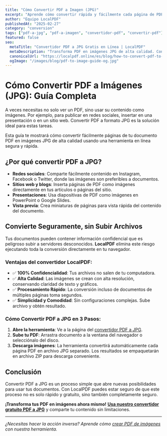 ```yaml
---
title: "Cómo Convertir PDF a Imagen (JPG)"
excerpt: "Aprende cómo convertir rápida y fácilmente cada página de PDF en una imagen JPG separada. Nuestra herramienta funciona localmente en tu navegador, asegurando alta calidad y completa confidencialidad."
author: "Equipo LocalPDF"
publishedAt: "2025-02-27"
category: "conversion"
tags: ["pdf-a-jpg", "pdf-a-imagen", "convertidor-pdf", "convertir-pdf"]
featured: false
seo:
  metaTitle: "Convertidor PDF a JPG Gratis en Línea | LocalPDF"
  metaDescription: "Transforma PDF en imágenes JPG de alta calidad. Convertidor gratuito y seguro en línea que funciona sin subir tus archivos al servidor."
  canonicalUrl: "https://localpdf.online/es/blog/how-to-convert-pdf-to-image"
  ogImage: "/images/blog/pdf-to-image-guide-og.jpg"
---
```


# Cómo Convertir PDF a Imágenes (JPG): Guía Completa

A veces necesitas no solo ver un PDF, sino usar su contenido como imágenes. Por ejemplo, para publicar en redes sociales, insertar en una presentación o en un sitio web. Convertir PDF a formato JPG es la solución ideal para estas tareas.

Esta guía te mostrará cómo convertir fácilmente páginas de tu documento PDF en imágenes JPG de alta calidad usando una herramienta en línea segura y rápida.

## ¿Por qué convertir PDF a JPG?

-   **Redes sociales**: Comparte fácilmente contenido en Instagram, Facebook o Twitter, donde las imágenes son preferibles a documentos.
-   **Sitios web y blogs**: Inserta páginas de PDF como imágenes directamente en tus artículos o páginas del sitio.
-   **Presentaciones**: Usa diapositivas de PDF como imágenes en PowerPoint o Google Slides.
-   **Vista previa**: Crea miniaturas de páginas para vista rápida del contenido del documento.

## Convierte Seguramente, sin Subir Archivos

Tus documentos pueden contener información confidencial que es peligroso subir a servidores desconocidos. **LocalPDF** elimina este riesgo ejecutando toda la conversión directamente en tu navegador.

### Ventajas del convertidor LocalPDF:

-   ✅ **100% Confidencialidad**: Tus archivos no salen de tu computadora.
-   ✅ **Alta Calidad**: Las imágenes se crean con alta resolución, conservando claridad de texto y gráficos.
-   ✅ **Procesamiento Rápido**: La conversión incluso de documentos de múltiples páginas toma segundos.
-   ✅ **Simplicidad y Comodidad**: Sin configuraciones complejas. Sube archivo y obtén resultado.

### Cómo Convertir PDF a JPG en 3 Pasos:

1.  **Abre la herramienta**: Ve a la página del [convertidor PDF a JPG](/es/pdf-to-image).
2.  **Sube tu PDF**: Arrastra documento a la ventana del navegador o selecciónalo del disco.
3.  **Descarga imágenes**: La herramienta convertirá automáticamente cada página PDF en archivo JPG separado. Los resultados se empaquetarán en archivo ZIP para descarga conveniente.

## Conclusión

Convertir PDF a JPG es un proceso simple que abre nuevas posibilidades para usar tus documentos. Con LocalPDF puedes estar seguro de que este proceso no es solo rápido y gratuito, sino también completamente seguro.

**¡Transforma tus PDF en imágenes ahora mismo!** **[Usa nuestro convertidor gratuito PDF a JPG](/es/pdf-to-image)** y comparte tu contenido sin limitaciones.

---

*¿Necesitas hacer la acción inversa? Aprende cómo [crear PDF de imágenes](/es/image-to-pdf) con nuestra herramienta.*